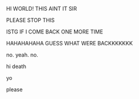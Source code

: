 HI WORLD!
THIS AINT IT SIR

PLEASE STOP THIS

ISTG IF I COME BACK ONE MORE TIME

HAHAHAHAHA GUESS WHAT WERE BACKKKKKKK

no. yeah. no.

hi death

yo

please
